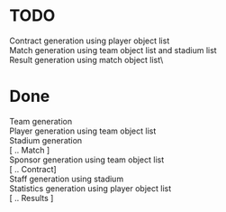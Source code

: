 # TODO

Contract generation using player object list\
Match generation using team object list and stadium list\
Result generation using match object list\

# Done 

Team generation\
Player generation using team object list\
Stadium generation\
[ .. Match ]\
Sponsor generation using team object list\
[ .. Contract]\
Staff generation using stadium\
Statistics generation using player object list\
[ .. Results ]
